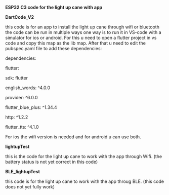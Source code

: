 **ESP32 C3 code for the light up cane with app**

**DartCode_V2**

  this code is for an app to install the light up cane through wifi or bluetooth the code can be run in multiple ways one way is to run it     in VS-code with a simulator for ios or android. For this u need to open a flutter project in vs code and copy this map as the lib map.       After that u need to edit the pubspec.yaml file to add these dependencies:
  
  dependencies: 
  
  flutter: 
  
  sdk: flutter


  english_words: ^4.0.0
  
  provider: ^6.0.0
  
  flutter_blue_plus: ^1.34.4
  
  http: ^1.2.2
  
  flutter_tts: ^4.1.0
  
  
  For ios the wifi version is needed and for android u can use both.

**lightupTest**

  this is the code for the light up cane to work with the app through Wifi.
  (the battery status is not yet correct in this code)

**BLE_lightupTest**

  this code is for the light up cane to work with the app throug BLE.
  (this code does not yet fully work)

